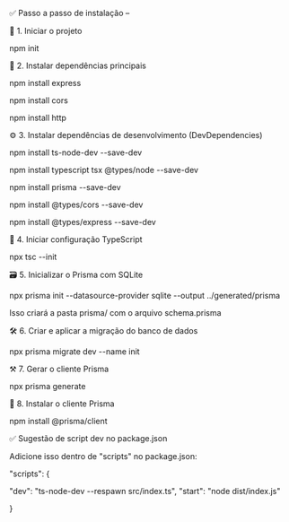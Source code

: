 ✅ Passo a passo de instalação – 

🧱 1. Iniciar o projeto

npm init

🚀 2. Instalar dependências principais

npm install express

npm install cors

npm install http

⚙️ 3. Instalar dependências de desenvolvimento (DevDependencies)

npm install ts-node-dev --save-dev

npm install typescript tsx @types/node --save-dev

npm install prisma --save-dev

npm install @types/cors --save-dev

npm install @types/express --save-dev

🧠 4. Iniciar configuração TypeScript

npx tsc --init

🗃️ 5. Inicializar o Prisma com SQLite

npx prisma init --datasource-provider sqlite --output ../generated/prisma

Isso criará a pasta prisma/ com o arquivo schema.prisma

🛠️ 6. Criar e aplicar a migração do banco de dados

npx prisma migrate dev --name init

⚒️ 7. Gerar o cliente Prisma

npx prisma generate

🧩 8. Instalar o cliente Prisma

npm install @prisma/client

✅ Sugestão de script dev no package.json

Adicione isso dentro de "scripts" no package.json:

"scripts": {

  "dev": "ts-node-dev --respawn src/index.ts",
  "start": "node dist/index.js"

}
